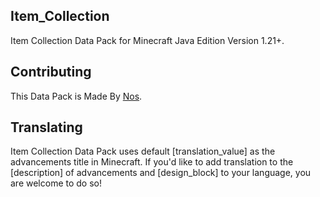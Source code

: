 ## Item_Collection
Item Collection Data Pack for Minecraft Java Edition Version 1.21+.

## Contributing
This Data Pack is Made By [Nos](https://discord.gg/Pah6vw36Tw).

## Translating
Item Collection Data Pack uses default [translation_value] as the advancements title in Minecraft. If you'd like to add translation to the [description] of advancements and [design_block] to your language, you are welcome to do so!